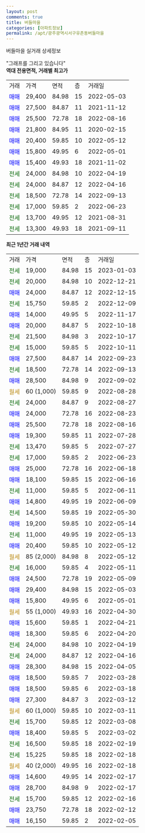 ```yaml
---
layout: post
comments: true
title: 버들마을
categories: [아파트정보]
permalink: /apt/광주광역시서구유촌동버들마을
---
```


버들마을 실거래 상세정보

<script type="text/javascript">
  google.charts.load('current', {'packages':['line', 'corechart']});
  google.charts.setOnLoadCallback(drawChart);

  function drawChart() {
    var data = new google.visualization.DataTable();
    data.addColumn('date', '거래일');
    data.addColumn('number', "매매");
    data.addColumn('number', "전세");
    data.addColumn('number', "전매");

    data.addRows([[new Date(Date.parse("2023-01-03")), null, 19000, null], [new Date(Date.parse("2022-12-21")), null, 20000, null], [new Date(Date.parse("2022-12-15")), 24000, null, null], [new Date(Date.parse("2022-12-09")), null, 15750, null], [new Date(Date.parse("2022-11-17")), 14000, null, null], [new Date(Date.parse("2022-10-18")), 20000, null, null], [new Date(Date.parse("2022-10-17")), null, 21500, null], [new Date(Date.parse("2022-10-11")), null, 15000, null], [new Date(Date.parse("2022-09-23")), 27500, null, null], [new Date(Date.parse("2022-09-13")), null, 18500, null], [new Date(Date.parse("2022-09-02")), 28500, null, null], [new Date(Date.parse("2022-08-28")), null, null, null], [new Date(Date.parse("2022-08-27")), null, 24000, null], [new Date(Date.parse("2022-08-23")), 24000, null, null], [new Date(Date.parse("2022-08-16")), 25500, null, null], [new Date(Date.parse("2022-07-28")), 19300, null, null], [new Date(Date.parse("2022-07-27")), null, 13470, null], [new Date(Date.parse("2022-06-23")), null, 17000, null], [new Date(Date.parse("2022-06-18")), 25000, null, null], [new Date(Date.parse("2022-06-16")), 18100, null, null], [new Date(Date.parse("2022-06-11")), null, 11000, null], [new Date(Date.parse("2022-06-09")), 14800, null, null], [new Date(Date.parse("2022-05-30")), null, 14500, null], [new Date(Date.parse("2022-05-14")), 19200, null, null], [new Date(Date.parse("2022-05-13")), null, 11000, null], [new Date(Date.parse("2022-05-12")), 20400, null, null], [new Date(Date.parse("2022-05-12")), null, null, null], [new Date(Date.parse("2022-05-11")), null, 16000, null], [new Date(Date.parse("2022-05-09")), 24500, null, null], [new Date(Date.parse("2022-05-03")), 29400, null, null], [new Date(Date.parse("2022-05-01")), 15800, null, null], [new Date(Date.parse("2022-04-30")), null, null, null], [new Date(Date.parse("2022-04-21")), 15600, null, null], [new Date(Date.parse("2022-04-20")), 18300, null, null], [new Date(Date.parse("2022-04-19")), null, 24000, null], [new Date(Date.parse("2022-04-16")), null, 24000, null], [new Date(Date.parse("2022-04-05")), 28300, null, null], [new Date(Date.parse("2022-03-28")), 18500, null, null], [new Date(Date.parse("2022-03-18")), 18500, null, null], [new Date(Date.parse("2022-03-12")), 27300, null, null], [new Date(Date.parse("2022-03-11")), null, null, null], [new Date(Date.parse("2022-03-08")), null, 15700, null], [new Date(Date.parse("2022-03-02")), 18400, null, null], [new Date(Date.parse("2022-02-19")), null, 16500, null], [new Date(Date.parse("2022-02-18")), null, 15225, null], [new Date(Date.parse("2022-02-18")), null, null, null], [new Date(Date.parse("2022-02-17")), 14600, null, null], [new Date(Date.parse("2022-02-17")), 28700, null, null], [new Date(Date.parse("2022-02-16")), null, 15700, null], [new Date(Date.parse("2022-02-12")), 23750, null, null], [new Date(Date.parse("2022-02-05")), 16150, null, null]]);

    var options = {
      hAxis: {
        format: 'yyyy/MM/dd'
      },    
      lineWidth: 0,
      pointsVisible: true,    
      title: '최근 1년간 유형별 실거래가 분포',
      legend: { position: 'bottom' }
    };

    var formatter = new google.visualization.NumberFormat({pattern:'###,###'} );
    formatter.format(data, 1);
    formatter.format(data, 2);
    
    setTimeout(function() {
        var chart = new google.visualization.LineChart(document.getElementById('columnchart_material'));
        chart.draw(data, (options));
        document.getElementById('loading').style.display = 'none';
    }, 200);
  }
</script>


<div id="loading" style="z-index:20; display: block; margin-left: 0px">"그래프를 그리고 있습니다"</div>
<div id="columnchart_material" style="width: 95%; margin-left: 0px; display: block"></div>
<!-- contents start -->
<b>역대 전용면적, 거래별 최고가</b>
<table class="sortable">
    <tr>
      <td>거래</td>
      <td>가격</td>
      <td>면적</td>
      <td>층</td>
      <td>거래일</td>
    </tr>
        <tr>
          <td><a style="color: blue">매매</a></td>
          <td>29,400</td>
          <td>84.98</td>
          <td>15</td>
          <td>2022-05-03</td>
        </tr>            <tr>
          <td><a style="color: blue">매매</a></td>
          <td>27,500</td>
          <td>84.87</td>
          <td>11</td>
          <td>2021-11-12</td>
        </tr>            <tr>
          <td><a style="color: blue">매매</a></td>
          <td>25,500</td>
          <td>72.78</td>
          <td>18</td>
          <td>2022-08-16</td>
        </tr>            <tr>
          <td><a style="color: blue">매매</a></td>
          <td>21,800</td>
          <td>84.95</td>
          <td>11</td>
          <td>2020-02-15</td>
        </tr>            <tr>
          <td><a style="color: blue">매매</a></td>
          <td>20,400</td>
          <td>59.85</td>
          <td>10</td>
          <td>2022-05-12</td>
        </tr>            <tr>
          <td><a style="color: blue">매매</a></td>
          <td>15,800</td>
          <td>49.95</td>
          <td>6</td>
          <td>2022-05-01</td>
        </tr>            <tr>
          <td><a style="color: blue">매매</a></td>
          <td>15,400</td>
          <td>49.93</td>
          <td>18</td>
          <td>2021-11-02</td>
        </tr>        
        <tr>
              <td><a style="color: darkgreen">전세</a></td>
              <td>24,000</td>
              <td>84.98</td>
              <td>10</td>
              <td>2022-04-19</td>
            </tr>            <tr>
              <td><a style="color: darkgreen">전세</a></td>
              <td>24,000</td>
              <td>84.87</td>
              <td>12</td>
              <td>2022-04-16</td>
            </tr>            <tr>
              <td><a style="color: darkgreen">전세</a></td>
              <td>18,500</td>
              <td>72.78</td>
              <td>14</td>
              <td>2022-09-13</td>
            </tr>            <tr>
              <td><a style="color: darkgreen">전세</a></td>
              <td>17,000</td>
              <td>59.85</td>
              <td>2</td>
              <td>2022-06-23</td>
            </tr>            <tr>
              <td><a style="color: darkgreen">전세</a></td>
              <td>13,700</td>
              <td>49.95</td>
              <td>12</td>
              <td>2021-08-31</td>
            </tr>            <tr>
              <td><a style="color: darkgreen">전세</a></td>
              <td>13,300</td>
              <td>49.93</td>
              <td>18</td>
              <td>2021-09-11</td>
            </tr>        
    
</table>

<b>최근 1년간 거래 내역</b>

<table class="sortable">
    <tr>
      <td>거래</td>
      <td>가격</td>
      <td>면적</td>
      <td>층</td>
      <td>거래일</td>
    </tr>
    <tr>
      <td><a style="color: darkgreen">전세</a></td>
      <td>19,000</td>
      <td>84.98</td>
      <td>15</td>
      <td>2023-01-03</td>
    </tr>          <tr>
      <td><a style="color: darkgreen">전세</a></td>
      <td>20,000</td>
      <td>84.98</td>
      <td>10</td>
      <td>2022-12-21</td>
    </tr>          <tr>
      <td><a style="color: blue">매매</a></td>
      <td>24,000</td>
      <td>84.87</td>
      <td>12</td>
      <td>2022-12-15</td>
    </tr>          <tr>
      <td><a style="color: darkgreen">전세</a></td>
      <td>15,750</td>
      <td>59.85</td>
      <td>2</td>
      <td>2022-12-09</td>
    </tr>          <tr>
      <td><a style="color: blue">매매</a></td>
      <td>14,000</td>
      <td>49.95</td>
      <td>5</td>
      <td>2022-11-17</td>
    </tr>          <tr>
      <td><a style="color: blue">매매</a></td>
      <td>20,000</td>
      <td>84.87</td>
      <td>5</td>
      <td>2022-10-18</td>
    </tr>          <tr>
      <td><a style="color: darkgreen">전세</a></td>
      <td>21,500</td>
      <td>84.98</td>
      <td>3</td>
      <td>2022-10-17</td>
    </tr>          <tr>
      <td><a style="color: darkgreen">전세</a></td>
      <td>15,000</td>
      <td>59.85</td>
      <td>5</td>
      <td>2022-10-11</td>
    </tr>          <tr>
      <td><a style="color: blue">매매</a></td>
      <td>27,500</td>
      <td>84.87</td>
      <td>14</td>
      <td>2022-09-23</td>
    </tr>          <tr>
      <td><a style="color: darkgreen">전세</a></td>
      <td>18,500</td>
      <td>72.78</td>
      <td>14</td>
      <td>2022-09-13</td>
    </tr>          <tr>
      <td><a style="color: blue">매매</a></td>
      <td>28,500</td>
      <td>84.98</td>
      <td>9</td>
      <td>2022-09-02</td>
    </tr>          <tr>
      <td><a style="color: darkgoldenrod">월세</a></td>
      <td>60 (1,000)</td>
      <td>59.85</td>
      <td>9</td>
      <td>2022-08-28</td>
    </tr>          <tr>
      <td><a style="color: darkgreen">전세</a></td>
      <td>24,000</td>
      <td>84.87</td>
      <td>9</td>
      <td>2022-08-27</td>
    </tr>          <tr>
      <td><a style="color: blue">매매</a></td>
      <td>24,000</td>
      <td>72.78</td>
      <td>16</td>
      <td>2022-08-23</td>
    </tr>          <tr>
      <td><a style="color: blue">매매</a></td>
      <td>25,500</td>
      <td>72.78</td>
      <td>18</td>
      <td>2022-08-16</td>
    </tr>          <tr>
      <td><a style="color: blue">매매</a></td>
      <td>19,300</td>
      <td>59.85</td>
      <td>11</td>
      <td>2022-07-28</td>
    </tr>          <tr>
      <td><a style="color: darkgreen">전세</a></td>
      <td>13,470</td>
      <td>59.85</td>
      <td>5</td>
      <td>2022-07-27</td>
    </tr>          <tr>
      <td><a style="color: darkgreen">전세</a></td>
      <td>17,000</td>
      <td>59.85</td>
      <td>2</td>
      <td>2022-06-23</td>
    </tr>          <tr>
      <td><a style="color: blue">매매</a></td>
      <td>25,000</td>
      <td>72.78</td>
      <td>16</td>
      <td>2022-06-18</td>
    </tr>          <tr>
      <td><a style="color: blue">매매</a></td>
      <td>18,100</td>
      <td>59.85</td>
      <td>15</td>
      <td>2022-06-16</td>
    </tr>          <tr>
      <td><a style="color: darkgreen">전세</a></td>
      <td>11,000</td>
      <td>59.85</td>
      <td>5</td>
      <td>2022-06-11</td>
    </tr>          <tr>
      <td><a style="color: blue">매매</a></td>
      <td>14,800</td>
      <td>49.95</td>
      <td>19</td>
      <td>2022-06-09</td>
    </tr>          <tr>
      <td><a style="color: darkgreen">전세</a></td>
      <td>14,500</td>
      <td>59.85</td>
      <td>19</td>
      <td>2022-05-30</td>
    </tr>          <tr>
      <td><a style="color: blue">매매</a></td>
      <td>19,200</td>
      <td>59.85</td>
      <td>10</td>
      <td>2022-05-14</td>
    </tr>          <tr>
      <td><a style="color: darkgreen">전세</a></td>
      <td>11,000</td>
      <td>49.95</td>
      <td>19</td>
      <td>2022-05-13</td>
    </tr>          <tr>
      <td><a style="color: blue">매매</a></td>
      <td>20,400</td>
      <td>59.85</td>
      <td>10</td>
      <td>2022-05-12</td>
    </tr>          <tr>
      <td><a style="color: darkgoldenrod">월세</a></td>
      <td>85 (2,000)</td>
      <td>84.98</td>
      <td>8</td>
      <td>2022-05-12</td>
    </tr>          <tr>
      <td><a style="color: darkgreen">전세</a></td>
      <td>16,000</td>
      <td>59.85</td>
      <td>4</td>
      <td>2022-05-11</td>
    </tr>          <tr>
      <td><a style="color: blue">매매</a></td>
      <td>24,500</td>
      <td>72.78</td>
      <td>19</td>
      <td>2022-05-09</td>
    </tr>          <tr>
      <td><a style="color: blue">매매</a></td>
      <td>29,400</td>
      <td>84.98</td>
      <td>15</td>
      <td>2022-05-03</td>
    </tr>          <tr>
      <td><a style="color: blue">매매</a></td>
      <td>15,800</td>
      <td>49.95</td>
      <td>6</td>
      <td>2022-05-01</td>
    </tr>          <tr>
      <td><a style="color: darkgoldenrod">월세</a></td>
      <td>55 (1,000)</td>
      <td>49.93</td>
      <td>16</td>
      <td>2022-04-30</td>
    </tr>          <tr>
      <td><a style="color: blue">매매</a></td>
      <td>15,600</td>
      <td>59.85</td>
      <td>1</td>
      <td>2022-04-21</td>
    </tr>          <tr>
      <td><a style="color: blue">매매</a></td>
      <td>18,300</td>
      <td>59.85</td>
      <td>6</td>
      <td>2022-04-20</td>
    </tr>          <tr>
      <td><a style="color: darkgreen">전세</a></td>
      <td>24,000</td>
      <td>84.98</td>
      <td>10</td>
      <td>2022-04-19</td>
    </tr>          <tr>
      <td><a style="color: darkgreen">전세</a></td>
      <td>24,000</td>
      <td>84.87</td>
      <td>12</td>
      <td>2022-04-16</td>
    </tr>          <tr>
      <td><a style="color: blue">매매</a></td>
      <td>28,300</td>
      <td>84.98</td>
      <td>15</td>
      <td>2022-04-05</td>
    </tr>          <tr>
      <td><a style="color: blue">매매</a></td>
      <td>18,500</td>
      <td>59.85</td>
      <td>7</td>
      <td>2022-03-28</td>
    </tr>          <tr>
      <td><a style="color: blue">매매</a></td>
      <td>18,500</td>
      <td>59.85</td>
      <td>6</td>
      <td>2022-03-18</td>
    </tr>          <tr>
      <td><a style="color: blue">매매</a></td>
      <td>27,300</td>
      <td>84.87</td>
      <td>3</td>
      <td>2022-03-12</td>
    </tr>          <tr>
      <td><a style="color: darkgoldenrod">월세</a></td>
      <td>60 (1,000)</td>
      <td>59.85</td>
      <td>10</td>
      <td>2022-03-11</td>
    </tr>          <tr>
      <td><a style="color: darkgreen">전세</a></td>
      <td>15,700</td>
      <td>59.85</td>
      <td>12</td>
      <td>2022-03-08</td>
    </tr>          <tr>
      <td><a style="color: blue">매매</a></td>
      <td>18,400</td>
      <td>59.85</td>
      <td>5</td>
      <td>2022-03-02</td>
    </tr>          <tr>
      <td><a style="color: darkgreen">전세</a></td>
      <td>16,500</td>
      <td>59.85</td>
      <td>18</td>
      <td>2022-02-19</td>
    </tr>          <tr>
      <td><a style="color: darkgreen">전세</a></td>
      <td>15,225</td>
      <td>59.85</td>
      <td>18</td>
      <td>2022-02-18</td>
    </tr>          <tr>
      <td><a style="color: darkgoldenrod">월세</a></td>
      <td>40 (2,000)</td>
      <td>49.95</td>
      <td>16</td>
      <td>2022-02-18</td>
    </tr>          <tr>
      <td><a style="color: blue">매매</a></td>
      <td>14,600</td>
      <td>49.95</td>
      <td>14</td>
      <td>2022-02-17</td>
    </tr>          <tr>
      <td><a style="color: blue">매매</a></td>
      <td>28,700</td>
      <td>84.98</td>
      <td>9</td>
      <td>2022-02-17</td>
    </tr>          <tr>
      <td><a style="color: darkgreen">전세</a></td>
      <td>15,700</td>
      <td>59.85</td>
      <td>12</td>
      <td>2022-02-16</td>
    </tr>          <tr>
      <td><a style="color: blue">매매</a></td>
      <td>23,750</td>
      <td>72.78</td>
      <td>18</td>
      <td>2022-02-12</td>
    </tr>          <tr>
      <td><a style="color: blue">매매</a></td>
      <td>16,150</td>
      <td>59.85</td>
      <td>2</td>
      <td>2022-02-05</td>
    </tr>      </table>
<!-- contents end -->    

